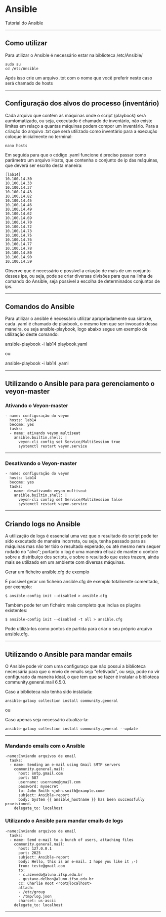# Ansible 
Tutorial do Ansible

----

## Como utilizar

Para utilizar o Ansible é necessário estar na biblioteca /etc/Ansible/

~~~
sudo su
cd /etc/Ansible
~~~~

Após isso crie um arquivo .txt com o nome que você preferir neste caso será chamado de hosts

----

## Configuração dos alvos do processo (inventário)

Cada arquivo que contém as máquinas onde o script (playbook) será aumtomatizado, ou seja, executado é chamado de inventário, não existe limites em relaço a quantas máquinas podem compor um inventário. Para a criação do arquivo .txt que será utilizado como inventário para a execução coloque inicialmente no terminal:

~~~
nano hosts
~~~

Em seguida para que o código .yaml funcione é preciso passar como parâmetro um arquivo Hosts, que contenha o conjunto de ip das máquinas, que deverá ser escrito desta maneira:

~~~
[lab14]
10.100.14.30 
10.100.14.33
10.100.14.37	
10.100.14.43	
10.100.14.82	
10.100.14.45	
10.100.14.46	
10.100.14.49	
10.100.14.62	
10.100.14.69	
10.100.14.70	
10.100.14.72	
10.100.14.73	
10.100.14.75	
10.100.14.76	
10.100.14.77	
10.100.14.78	
10.100.14.80	
10.100.14.90	
10.100.14.59	
~~~

Observe que é necessário e possível a criação de mais de um conjunto desses ips, ou seja, pode se criar diversas divisões para que na linha de comando do Ansible, seja possível a escolha de determinados conjuntos de ips.

----

## Comandos do Ansible

Para utilizar o ansible é necessário utilizar apropriadamente sua sintaxe, cada .yaml é chamado de playbook, o mesmo tem que ser invocado dessa maneira, ou seja ansible-playbook, logo abaixo segue um exemplo de utilização deste comando:

ansible-playbook -i lab14 playbook.yaml 

ou 

ansible-playbook -i lab14 .yaml 

----

## Utilizando o Ansible para para gerenciamento o veyon-master

### Ativando o Veyon-master

~~~ Este arquivo é em .yaml
- name: configuração do veyon
  hosts: lab14
  become: yes
  tasks:
  - name: ativando veyon multiseat
    ansible.builtin.shell: |
      veyon-cli config set Service/MultiSession true
      systemctl restart veyon.service
~~~

----

### Desativando o Veyon-master

~~~Este código é em .yaml
- name: configuração do veyon
  hosts: lab14
  become: yes
  tasks:
  - name: desativando veyon multiseat
    ansible.builtin.shell: |
      veyon-cli config set Service/MultiSession false
      systemctl restart veyon.service
~~~

----

## Criando logs no Ansible

A utilização de logs é essencial uma vez que o resultado do script pode ter sido executado de maneira incorreta, ou seja, tenha passado para as máquinas mas não ter tido o resultado esperado, ou até mesmo nem sequer rodado no "alvo"; portanto o log é uma maneira eficaz de manter o contole sobre a distribuiço dos scripts, e sobre o resultado que estes trazem, ainda mais se utilizado em um ambiente com diversas máquinas.

Gerar um ficheiro ansible.cfg de exemplo

É possível gerar um ficheiro ansible.cfg de exemplo totalmente comentado, por exemplo:

~~~
$ ansible-config init --disabled > ansible.cfg
~~~

Também pode ter um ficheiro mais completo que inclua os plugins existentes:

~~~
$ ansible-config init --disabled -t all > ansible.cfg
~~~

Pode utilizá-los como pontos de partida para criar o seu próprio arquivo ansible.cfg. 

----

## Utilizando o Ansible para mandar emails

O Ansible pode vir com uma configuraço que não possui a biblioteca necessária para que o envio de emails seja "efetivado", ou seja, pode no vir configurado da maneira ideal, o que tem que se fazer é instalar a biblioteca community.general.mail 6.5.0.

Caso a biblioteca não tenha sido instalada:
~~~
ansible-galaxy collection install community.general
~~~

ou 

Caso apenas seja necessário atualiza-la:
~~~
ansible-galaxy collection install community.general --update
~~~

----

### Mandando emails com o Ansible

~~~
-name:Enviando arquivos de email
  tasks:
  - name: Sending an e-mail using Gmail SMTP servers
    community.general.mail:
      host: smtp.gmail.com
      port: 587
      username: username@gmail.com
      password: mysecret
      to: John Smith <john.smith@example.com>
      subject: Ansible-report
      body: System {{ ansible_hostname }} has been successfully provisioned.
    delegate_to: localhost
~~~

### Utilizando o Ansible para mandar emails de logs

~~~
-name:Enviando arquivos de email
  tasks:
  - name: Send e-mail to a bunch of users, attaching files
    community.general.mail:
      host: 127.0.0.1
      port: 2025
      subject: Ansible-report
      body: Hello, this is an e-mail. I hope you like it ;-)
      from: teste@gmail.com
      to:
      - c.azevedo@aluno.ifsp.edu.br
      - gustavo.delbon@aluno.ifso.edu.br
      cc: Charlie Root <root@localhost>
      attach:
      - /etc/group
      - /tmp/log.json
      charset: us-ascii
    delegate_to: localhost
~~~

----
